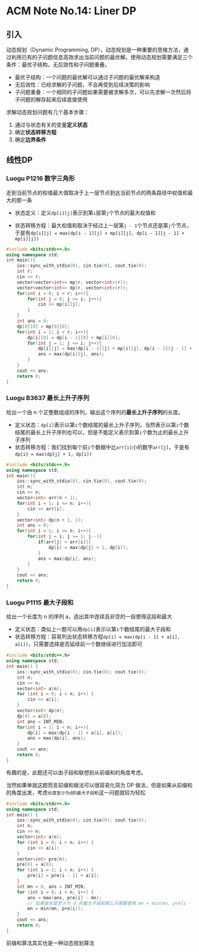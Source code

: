 # ACM Note No.14: Liner DP

## 引入

动态规划（Dynamic Programming, DP），动态规划是一种重要的思维方法，通过利用已有的子问题信息高效求出当前问题的最优解。使用动态规划需要满足三个条件：最优子结构，无后效性和子问题重叠。

- 最优子结构：一个问题的最优解可以通过子问题的最优解来构造
- 无后效性：已经求解的子问题，不会再受到后续决策的影响
- 子问题重叠：一个相同的子问题如果需要被求解多次，可以先求解一次然后将子问题的解存起来后续直接使用

求解动态规划问题有几个基本步骤：

1. 通过与状态有关的变量**定义状态**
2. 确定**状态转移方程**
3. 确定**边界条件**

## 线性DP

### Luogu P1216 数字三角形

走到当前节点的权值最大值取决于上一层节点到达当前节点的两条路径中权值和最大的那一条

- 状态定义：定义`dp[i][j]`表示到第`i`层第`j`个节点的最大权值和

- 状态转移方程：最大权值和取决于经过上一层第`j - 1`个节点还是第`j`个节点，于是有`dp[i][j] = max(dp[i - 1][j] + mp[i][j], dp[i - 1][j - 1] + mp[i][j])`

```c++
#include <bits/stdc++.h>
using namespace std;
int main(){
    ios::sync_with_stdio(0), cin.tie(0), cout.tie(0);
    int r;
    cin >> r;
    vector<vector<int>> mp(r, vector<int>(r));
    vector<vector<int>> dp(r, vector<int>(r));
    for(int i = 0; i < r; i++){
        for(int j = 0; j <= i; j++){
            cin >> mp[i][j];
        }
    }
    int ans = 0;
    dp[0][0] = mp[0][0];
    for(int i = 1; i < r; i++){
        dp[i][0] = dp[i - 1][0] + mp[i][0];
        for(int j = 1; j <= i; j++){
            dp[i][j] = max(dp[i - 1][j] + mp[i][j], dp[i - 1][j - 1] + mp[i][j]);
            ans = max(dp[i][j], ans);
        }
    }
    cout << ans;
    return 0;
}
```

### Luogu B3637 最长上升子序列

给出一个由 n 个正整数组成的序列，输出这个序列的**最长上升子序列**的长度。

- 定义状态：`dp[i]`表示以第`i`个数结尾的最长上升子序列，当然表示以第`i`个数结尾的最长上升子序列也可以，但是不能定义表示到第`i`个数为止的最长上升子序列
- 状态转移方程：我们找到每个前`i`个数据中比`arr[i]`小的数字`arr[j]`，于是有`dp[i] = max(dp[j] + 1, dp[i])`

```c++
#include <bits/stdc++.h>
using namespace std;
int main(){
    ios::sync_with_stdio(0), cin.tie(0), cout.tie(0);
    int n;
    cin >> n;
    vector<int> arr(n + 1);
    for(int i = 1; i <= n; i++){
        cin >> arr[i];
    }
    vector<int> dp(n + 1, 1);
    int ans = 0;
    for(int i = 1; i <= n; i++){
        for(int j = i; j >= 1; j--){
            if(arr[j] < arr[i]){
                dp[i] = max(dp[j] + 1, dp[i]);
            }
            ans = max(dp[i], ans);
        }
    }
    cout << ans;
    return 0;
}
```

### Luogu P1115 最大子段和

给出一个长度为 n 的序列 a，选出其中连续且非空的一段使得这段和最大

- 定义状态：类似上一题可以用`dp[i]`表示以第`i`个数结尾的最大子段和
- 状态转移方程：容易列出状态转移方程`dp[i] = max(dp[i - 1] + a[i], a[i])`，只需要选择是否延续前一个数继续进行加法即可

```c++
#include <bits/stdc++.h>
using namespace std;
int main() {
    ios::sync_with_stdio(0); cin.tie(0); cout.tie(0);
    int n;
    cin >> n;
    vector<int> a(n);
    for (int i = 0; i < n; i++) {
        cin >> a[i];
    }
    vector<int> dp(n);
    dp[0] = a[0];
    int ans = INT_MIN;
    for(int i = 1; i < n; i++){
        dp[i] = max(dp[i - 1] + a[i], a[i]);
        ans = max(dp[i], ans);
    }
    cout << ans;
    return 0;
}
```

有趣的是，此题还可以由子段和联想到从前缀和的角度考虑。

当然如果单就这题而言前缀和做法可以很容易化简为 DP 做法，但是如果从前缀和的角度出发，考虑`长度至少为d的最大子段和`这一问题就较为轻松

```c++
#include <bits/stdc++.h>
using namespace std;
int main() {
    ios::sync_with_stdio(0); cin.tie(0); cout.tie(0);
    int n;
    cin >> n;
    vector<int> a(n);
    for (int i = 0; i < n; i++) {
        cin >> a[i];
    }
    vector<int> pre(n);
    pre[0] = a[0];
    for (int i = 1; i < n; i++) {
        pre[i] = pre[i - 1] + a[i];
    }
    int mn = 0, ans = INT_MIN;
    for (int i = 0; i < n; i++) {
        ans = max(ans, pre[i] - mn);
        // 如果是长度至少为 d 的最大子段和那么只需要使用 mn = min(mn, pre[i - m]);
        mn = min(mn, pre[i]);
    }
    cout << ans;
    return 0;
}

```

前缀和算法其实也是一种动态规划算法

